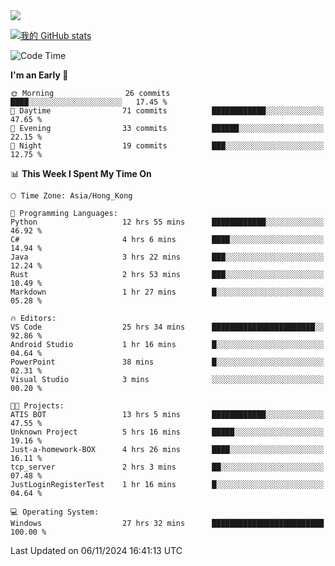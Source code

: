 <img align="center" src="https://readme-typing-svg.demolab.com/?font=Fira+Code&pause=1000&random=true&width=435&lines=%E2%9D%A4+Hello!+%E2%9D%A4;Welcome+to+my+Github+Profile~;I%27m+a+student+from+SCNU+%26+UoA" />

[![我的 GitHub stats](https://github-readme-stats.vercel.app/api?username=AptS-1547&show_icons=true&theme=ambient_gradient)](https://github.com/anuraghazra/github-readme-stats)

<!--START_SECTION:waka-->
![Code Time](http://img.shields.io/badge/Code%20Time-42%20hrs%2040%20mins-blue)

**I'm an Early 🐤** 

```text
🌞 Morning                26 commits          ████░░░░░░░░░░░░░░░░░░░░░   17.45 % 
🌆 Daytime                71 commits          ████████████░░░░░░░░░░░░░   47.65 % 
🌃 Evening                33 commits          ██████░░░░░░░░░░░░░░░░░░░   22.15 % 
🌙 Night                  19 commits          ███░░░░░░░░░░░░░░░░░░░░░░   12.75 % 
```


📊 **This Week I Spent My Time On** 

```text
🕑︎ Time Zone: Asia/Hong_Kong

💬 Programming Languages: 
Python                   12 hrs 55 mins      ████████████░░░░░░░░░░░░░   46.92 % 
C#                       4 hrs 6 mins        ████░░░░░░░░░░░░░░░░░░░░░   14.94 % 
Java                     3 hrs 22 mins       ███░░░░░░░░░░░░░░░░░░░░░░   12.24 % 
Rust                     2 hrs 53 mins       ███░░░░░░░░░░░░░░░░░░░░░░   10.49 % 
Markdown                 1 hr 27 mins        █░░░░░░░░░░░░░░░░░░░░░░░░   05.28 % 

🔥 Editors: 
VS Code                  25 hrs 34 mins      ███████████████████████░░   92.86 % 
Android Studio           1 hr 16 mins        █░░░░░░░░░░░░░░░░░░░░░░░░   04.64 % 
PowerPoint               38 mins             █░░░░░░░░░░░░░░░░░░░░░░░░   02.31 % 
Visual Studio            3 mins              ░░░░░░░░░░░░░░░░░░░░░░░░░   00.20 % 

🐱‍💻 Projects: 
ATIS BOT                 13 hrs 5 mins       ████████████░░░░░░░░░░░░░   47.55 % 
Unknown Project          5 hrs 16 mins       █████░░░░░░░░░░░░░░░░░░░░   19.16 % 
Just-a-homework-BOX      4 hrs 26 mins       ████░░░░░░░░░░░░░░░░░░░░░   16.11 % 
tcp_server               2 hrs 3 mins        ██░░░░░░░░░░░░░░░░░░░░░░░   07.48 % 
JustLoginRegisterTest    1 hr 16 mins        █░░░░░░░░░░░░░░░░░░░░░░░░   04.64 % 

💻 Operating System: 
Windows                  27 hrs 32 mins      █████████████████████████   100.00 % 
```


 Last Updated on 06/11/2024 16:41:13 UTC
<!--END_SECTION:waka-->